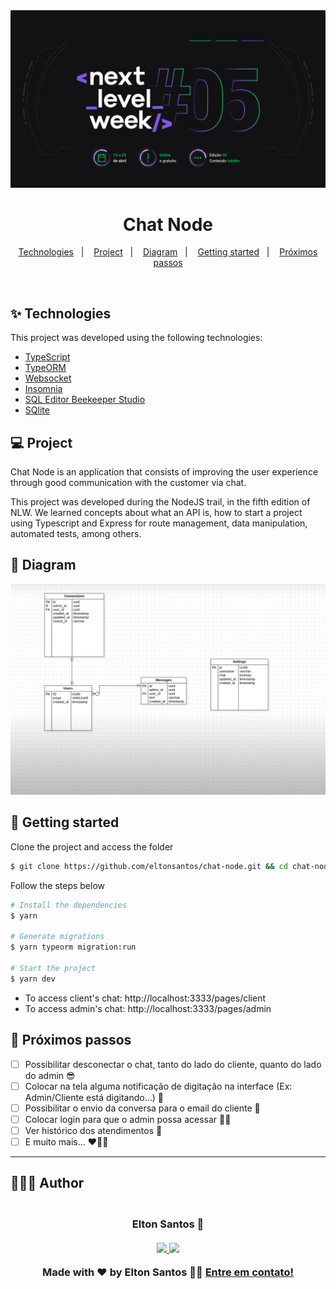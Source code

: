 <img alt="Chat Node" title="Chat Node" src=".github/banner-nlw5.png" />

<h1 align="center">Chat Node</h1>

<p align="center">
  <a href="#-technologies">Technologies</a>&nbsp;&nbsp;&nbsp;|&nbsp;&nbsp;&nbsp;
  <a href="#-project">Project</a>&nbsp;&nbsp;&nbsp;|&nbsp;&nbsp;&nbsp;
  <a href="#-diagram">Diagram</a>&nbsp;&nbsp;&nbsp;|&nbsp;&nbsp;&nbsp;
  <a href="#-getting-started">Getting started</a>&nbsp;&nbsp;&nbsp;|&nbsp;&nbsp;&nbsp;
  <a href="#-próximos-passos">Próximos passos</a>
</p>

<br>

## ✨ Technologies

This project was developed using the following technologies:

- [TypeScript](https://www.typescriptlang.org/)
- [TypeORM](https://typeorm.io/#/)
- [Websocket](https://www.npmjs.com/package/websocket)
- [Insomnia](https://insomnia.rest/)
- [SQL Editor Beekeeper Studio](https://www.beekeeperstudio.io/)
- [SQlite](https://www.sqlite.org/index.html)

## 💻 Project

Chat Node is an application that consists of improving the user experience through good communication with the customer via chat.

This project was developed during the NodeJS trail, in the fifth edition of NLW. We learned concepts about what an API is, how to start a project using Typescript and Express for route management, data manipulation, automated tests, among others.

## 🔶 Diagram

<img src=".github/diagrama.png" alt="Diagram of Application" />

## 🚀 Getting started

Clone the project and access the folder

```bash
$ git clone https://github.com/eltonsantos/chat-node.git && cd chat-node
```

Follow the steps below
```bash
# Install the dependencies
$ yarn

# Generate migrations
$ yarn typeorm migration:run

# Start the project
$ yarn dev
```

- To access client's chat: http://localhost:3333/pages/client
- To access admin's chat: http://localhost:3333/pages/admin

## 🐾 Próximos passos

- [ ] Possibilitar desconectar o chat, tanto do lado do cliente, quanto do lado do admin 😎
- [ ] Colocar na tela alguma notificação de digitação na interface (Ex: Admin/Cliente está digitando...) 🥰
- [ ] Possibilitar o envio da conversa para o email do cliente 🤩
- [ ] Colocar login para que o admin possa acessar 🐱‍💻
- [ ] Ver histórico dos atendimentos 🤗
- [ ] E muito mais... ❤💪🏼

---

## 👨🏻‍💻 Author

<h3 align="center">
  <img style="border-radius: 50%" src="https://avatars3.githubusercontent.com/u/1292594?s=460&u=0b1bfb0fc81256c59dc33f31ce344231bd5a5286&v=4" width="100px;" alt=""/>
  <br/>
  <strong>Elton Santos</strong> 🚀
  <br/>
  <br/>

 <a href="https://www.linkedin.com/in/eltonmelosantos" alt="LinkedIn" target="blank">
    <img src="https://img.shields.io/badge/-LinkedIn-blue?style=flat-square&logo=Linkedin&logoColor=white" />
  </a>

  <a href="mailto:elton.melo.santos@gmail.com?subject=Olá%20Elton" alt="Email" target="blank">
    <img src="https://img.shields.io/badge/-Gmail-c14438?style=flat-square&logo=Gmail&logoColor=white&link=mailto:elton.melo.santos@gmail.com" />
  </a>

<br/>

Made with ❤️ by Elton Santos 👋🏽 [Entre em contato!](https://www.linkedin.com/in/eltonmelosantos/)

</h3>
